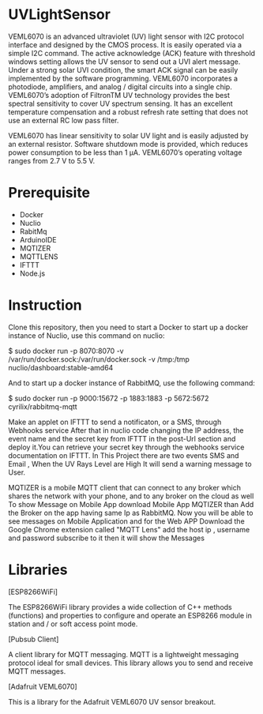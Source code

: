 # UVLightSensor

VEML6070 is an advanced ultraviolet (UV) light sensor with I2C protocol interface and designed by the CMOS process. It is easily operated via a simple I2C command. The active acknowledge (ACK) feature with threshold windows setting
allows the UV sensor to send out a UVI alert message. Under a strong solar UVI condition, the smart ACK signal can be easily implemented by the software programming. VEML6070 incorporates a photodiode, amplifiers, and analog / digital circuits into a single chip. VEML6070’s adoption of FiltronTM UV technology provides the best spectral sensitivity to cover UV spectrum sensing. It has an excellent temperature compensation and a robust refresh rate setting that does not use an external RC low pass filter.

VEML6070 has linear sensitivity to solar UV light and is easily adjusted by an external resistor. Software shutdown mode is provided, which reduces power consumption to be less than 1 μA. VEML6070’s operating voltage ranges from 2.7 V to 5.5 V.

# Prerequisite

- Docker
- Nuclio
- RabitMq
- ArduinoIDE
- MQTIZER
- MQTTLENS
- IFTTT
- Node.js

# Instruction

Clone this repository, then you need to start a Docker to start up a docker instance of Nuclio, use this command on nuclio:

$ sudo docker run -p 8070:8070 -v /var/run/docker.sock:/var/run/docker.sock -v /tmp:/tmp nuclio/dashboard:stable-amd64

And to start up a docker instance of RabbitMQ, use the following command:

$ sudo docker run -p 9000:15672 -p 1883:1883 -p 5672:5672 cyrilix/rabbitmq-mqtt

Make an applet on IFTTT to send a notificaton, or a SMS, through Webhooks service After that in nuclio code changing the IP address, the event name and the secret key from IFTTT in the post-Url section and deploy it.You can retrieve your secret key through the webhooks service documentation on IFTTT. 
In This Project there are two events SMS and Email , When the UV Rays Level are High It will send a warning message to User.

MQTIZER is a mobile MQTT client that can connect to any broker which shares the network with your phone, and to any broker on the cloud as well To show Message on Mobile App download Mobile App MQTIZER than Add the Broker on the app having same Ip as RabbitMQ. Now you will be able to see messages on Mobile Application and for the Web APP Download the Google Chrome extension called "MQTT Lens" add the host ip , username and password subscribe to it then it will show the Messages

# Libraries

[ESP8266WiFi]

The ESP8266WiFi library provides a wide collection of C++ methods (functions) and properties to configure and operate an ESP8266 module in station and / or soft access point mode.

[Pubsub Client]

A client library for MQTT messaging. MQTT is a lightweight messaging protocol ideal for small devices. This library allows you to send and receive MQTT messages.

[Adafruit VEML6070]

This is a library for the Adafruit VEML6070 UV sensor breakout.
